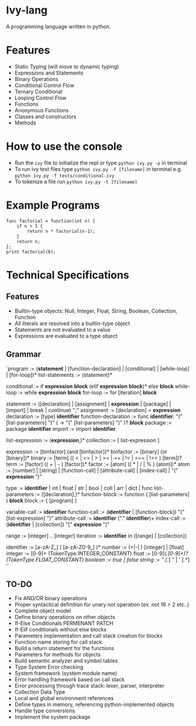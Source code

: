 # Ivy-lang
A programming language written in python.

# Features
* Static Typing (will move to dynamic typing)
* Expressions and Statements
* Binary Operations
* Conditional Control Flow
* Ternary Conditional
* Looping Control Flow
* Functions
* Anonymous Functions
* Classes and constructors
* Methods

# How to use the console
* Run the `ivy` file to initialize the repl or type `python ivy.py -p` in terminal
* To run ivy test files type `python ivy.py -f [filename]` in terminal
e.g. `python ivy.py -f tests/conditional.ivy`
* To tokenize a file run `python ivy.py -t [filename]`

# Example Programs
```
func factorial = function(int n) {
    if n > 1 {
        return n * factorial(n-1);
    }
    return n;
};
print factorial(6);
```

# Technical Specifications
## Features
* Builtin-type objects: Null, Integer, Float, String, Boolean, Collection, Function
* All literals are resolved into a builtin-type object
* Statements are not evaluated to a value
* Expressions are evaluated to a type object

## Grammar
`program := (__statement__ | [function-declaration] | [conditional] | [while-loop] | [for-loop])*
list-statements := (statement)*

conditional := if __expression__ __block__ (elif __expression__ __block__)* else __block__
while-loop := while __expression__ __block__
for-loop := for [iteration] __block__

statement := ([declaration] | [assignment] | __expression__ | [package] | [import] | break | continue) ";"
assignment := [declaration] = __expression__
declaration := [type] __identifier__
function-declaration := func __identifier__: "(" [list-parameters] ")" ( -> "(" [list-parameters] ")" )? __block__
package := package __identifier__
import := import __identifier__

list-expression := (__expression__,)*
collection := [ list-expression ]

expression := [binfactor] (and [binfactor])*
binfactor := [binary] (or [binary])*
binary := [term] (( < | <= | > | >= | == | != | === | !== ) [term])?
term := [factor] (( + | - ) [factor])*
factor := [atom] (( * | / | % ) [atom])*
atom := [number] | [string] | [function-call] | [attribute-call] | [index-call] | "(" __expression__ ")"

type := __identifier__ | int | float | str | bool | coll | arr | dict | func
list-parameters := ([declaration],)*
function-block := function ( [list-parameters] ) __block__
block := { [program] }

variable-call := __identifier__
function-call := (__identifier__ | [function-block]) "(" [list-expression] ")"
attribute-call := __identifier__ ("." __identifier__)+
index-call := (__identifier__ | [collection]) "[" __expression__ "]"

range := [integer] .. [integer]
iteration := __identifier__ in ([range] | [collection])

identifier := [a-zA-Z_] ( [a-zA-Z0-9_] )*
number := (+|-| ) [integer] | [float]
integer := [0-9]+ (TokenType.INTEGER_CONSTANT)
float := [0-9]*(.[0-9]+)? (TokenType.FLOAT_CONSTANT)
boolean := true | false
string := " [.*] " | ' [.*] '`

## TO-DO
- Fix AND/OR binary operations
- Proper syntactical definition for unary not operation (ex. not 16 > 2 etc..)
- Complete object model
- Define binary operations on other objects
- If-Else Conditionals PERMENANT PATCH
- If-Elif conditionals without else blocks
- Parameters implementation and call stack creation for blocks
- Function-name storing for call stack
- Build a return statement for the functions
- Parameters for methods for objects
- Build semantic analyzer and symbol tables
- Type System Error checking
- System framework (system module name)
- Error handling framework based on call stack
- Error processing through trace stack: lexer, parser, interpreter
- Collection Data Type
- Local and global environment references
- Define types in memory, referencing python-implemented objects
- Handle type conversions
- Implement the system package
